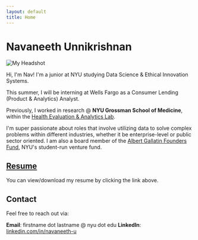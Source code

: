 ```yaml
---
layout: default
title: Home
---
```


# Navaneeth Unnikrishnan

<img src="/assets/headshot.jpeg" alt="My Headshot" class="headshot">

Hi, I'm Nav! I'm a junior at NYU studying Data Science & Ethical Innovation Systems. 

This summer, I will be interning at Wells Fargo as a Consumer Lending (Product & Analytics) Analyst.

Previously, I worked in research @ **NYU Grossman School of Medicine**, within the [Health Evaluation & Analytics Lab](https://med.nyu.edu/departments-institutes/population-health/divisions-sections-centers/health-behavior/section-health-choice-policy-evaluation/research/health-evaluation-analytics-lab). 

<div class="clearfix"></div>

I'm super passionate about roles that involve utilizing data to solve complex problems within different industries, whether it be enterprise-level or public sector oriented. I am also a board member of the [Albert Gallatin Founders Fund](https://forms.gallatin.nyu.edu/node/782), NYU's student-run venture fund.

## [Resume](assets/resume.pdf)

You can view/download my resume by clicking the link above.

## Contact

Feel free to reach out via:

**Email**: firstname dot lastname @ nyu dot edu
**LinkedIn**: [linkedin.com/in/navaneeth-u](https://linkedin.com/in/navaneeth-u)
